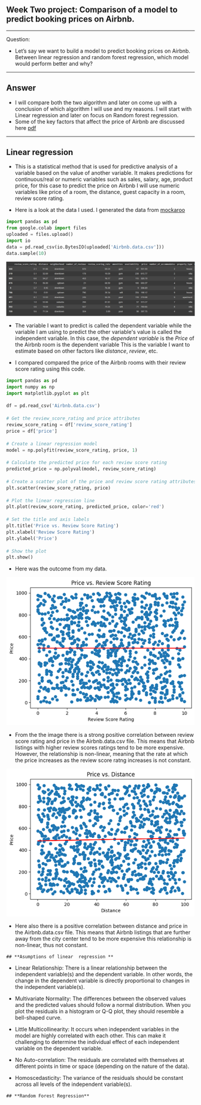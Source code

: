 ## **Week Two project:  Comparison of a model to predict booking prices on Airbnb.**
---

Question:

- Let’s say we want to build a model to predict booking prices on Airbnb. Between 
linear regression and random forest regression, which model would perform better and why?
---

## **Answer**
- I will compare both the two algorithm and later on come up with a conclusion of which algorithm I will use and my reasons.
I will  start with Linear regression and later on focus on Random forest regression.
- Some of the key factors that affect the price of Airbnb are discussed here [pdf](https://pdfs.semanticscholar.org/64d2/77ee8949d2eb5e5e14929d15ea008cb5b836.pdf)
---
## **Linear regression**
- This is a statistical method that is used for predictive analysis of a variable based on the value of another variable.
 It makes predictions for continuous/real or numeric variables such as sales, salary, age, product price, for this case 
 to predict the price on Airbnb I will use numeric variables like price of a room, the distance, guest capacity 
 in a room, review score rating.

 - Here is a look at the data I used. I generated the data from [mockaroo](https://www.mockaroo.com/)
 ```python
 import pandas as pd
from google.colab import files
uploaded = files.upload()
import io
data = pd.read_csv(io.BytesIO(uploaded['Airbnb.data.csv']))
data.sample(10)
```
![data](https://github.com/edinabwari/Data_Science_For_Everyone_Projects/blob/main/Week_2_Project/data.png)

- The variable I  want to predict is called the dependent variable while the variable I am  using to predict 
 the other variable's value is called the independent variable. In this case, the _dependent variable_  is the _Price_ of the Airbnb room is the dependent variable
This is the variable I want to estimate based on other factors like _distance_, _review_, etc.

- I compared compared the price of the Airbnb rooms with their review score rating using this code.
```python
import pandas as pd
import numpy as np
import matplotlib.pyplot as plt

df = pd.read_csv('Airbnb.data.csv')

# Get the review_score_rating and price attributes
review_score_rating = df['review_score_rating']
price = df['price']

# Create a linear regression model
model = np.polyfit(review_score_rating, price, 1)

# Calculate the predicted price for each review score rating
predicted_price = np.polyval(model, review_score_rating)

# Create a scatter plot of the price and review score rating attributes
plt.scatter(review_score_rating, price)

# Plot the linear regression line
plt.plot(review_score_rating, predicted_price, color='red')

# Set the title and axis labels
plt.title('Price vs. Review Score Rating')
plt.xlabel('Review Score Rating')
plt.ylabel('Price')

# Show the plot
plt.show()
```
- Here was the outcome from my data.

![priceVSscorerating](https://github.com/edinabwari/Data_Science_For_Everyone_Projects/blob/main/Week_2_Project/priceVSscorerating.png)
- From the  the image there is a strong positive correlation between review score rating and price in the Airbnb.data.csv 
file. This means that Airbnb listings with higher review scores ratings tend to be more expensive.
 However, the relationship is non-linear, meaning that the rate at which the price increases as the review score ratng increases is not constant.

![priceVsdistance](https://github.com/edinabwari/Data_Science_For_Everyone_Projects/blob/main/Week_2_Project/priceVSdistance.png)

- Here also  there is a positive correlation between distance and price in the Airbnb.data.csv file. This means that Airbnb listings 
that are further away from the city center tend to be more expensive this relationship  is non-linear, thus not constant.

```
## **Asumptions of linear  regression **
```

- Linear Relationship: There is a linear relationship between the independent variable(s) and the dependent variable. In other words, the change in the dependent variable is directly proportional to changes in the independent variable(s).

- Multivariate Normality: The differences between the observed values and the predicted values should follow a normal distribution. When you plot the residuals in a histogram or Q-Q plot, they should resemble a bell-shaped curve.

- Little Multicollinearity: It occurs when independent variables in the model are highly correlated with each other. This can make it challenging to determine the individual effect of each independent variable on the dependent variable.

- No Auto-correlation: The residuals are correlated with themselves at different points in time or space (depending on the nature of the data).

- Homoscedasticity: The variance of the residuals should be constant across all levels of the independent variable(s).

```
## **Random Forest Regression**
```


